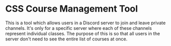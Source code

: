 ﻿# CSS Course Management Tool

This is a tool which allows users in a Discord server to join and leave private channels.
It's only for a specific server where each of these channels represent individual classes. 
The purpose of this is so that all users in the server don't need to see the entire list of courses at once.
